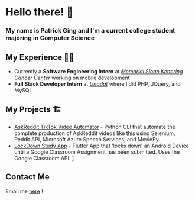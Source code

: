 # Hello there! 👋 

### My name is Patrick Ging and I'm a current college student majoring in Computer Science

## My Experience 👨‍💻 

- Currently a **Software Engineering Intern** at [_Memorial Sloan Kettering Cancer Center_](https://www.mskcc.org/) working on mobile development 
- **Full Stack Developer Intern** at [_Unadat_](https://unadat.com/) where I did PHP, JQuery, and MySQL

## My Projects 🏗️ 

- [AskReddit TikTok Video Automator](https://github.com/patch3459/TTMake) - Python CLI that automate the complete production of AskReddit videos like [this](https://www.tiktok.com/@hot_reddit_stories/video/7115723683926215978?is_from_webapp=1&sender_device=pc&web_id=7242319391025907242) using Selenium, Reddit API, Microsoft Azure Speech Services, and MoviePy
- [LockDown Study App](https://github.com/patch3459/Foci-LockDownApp) - Flutter App that 'locks down' an Android Device until a Google Classroom Assignment has been submitted. Uses the Google Classroom API. 
]

## Contact Me

Email me [here](mailto:patrick.ging@macaulay.cuny.edu) !
